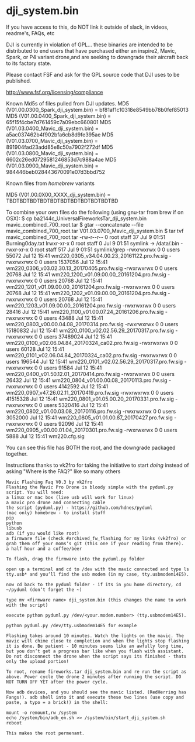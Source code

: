 # dji_system.bin
If you have access to this, do NOT link it outside of slack, in videos, readme's, FAQs, etc

DJI is currently in violation of GPL... these binaries are intended to be distributed to end users that have purchased either an inspire2, Mavic, Spark, or P4 variant drone,and are seeking to downgrade their aircraft back to its factory state. 

Please contact FSF and ask for the GPL source code that DJI uses to be published. 

http://www.fsf.org/licensing/compliance

Known Md5s of files pulled from DJI updates. 
MD5 (V01.00.0300_Spark_dji_system.bin) = bf81af1c10318e8549bb78b0fef85013
MD5 (V01.00.0400_Spark_dji_system.bin) = 65f15f4cbe7d761459c7a09ebc660801
MD5 (V01.03.0400_Mavic_dji_system.bin) = a5ac037462b4f902bfa6cb8d9fe395ae
MD5 (V01.03.0700_Mavic_dji_system.bin) = 891904fad23add85e8c50a7902f272df
MD5 (V01.03.0800_Mavic_dji_system.bin) = 6602c26ed0729581246853d7c988a4ae
MD5 (V01.03.0900_Mavic_dji_system.bin) = 984446beb028443670091e07d3bbd752

Known files from *homebrew* variants

MD5 (V01.00.0X00_XXXX_dji_system.bin)  = TBDTBDTBDTBDTBDTBDTBDTBDTBDTBDTBD


To combine your own files do the following (using gnu-tar from brew if on OSX):
$ cp ba2144c_UniversalFireworksTar_dji_system.bin mavic_combined_700_root.tar 
$ gtar --concatenate --file mavic_combined_700_root.tar V01.03.0700_Mavic_dji_system.bin
$ tar tvf mavic_combined_700_root.tar 
-rw-r--r--  0 root   staff      37 Jul  9 01:51 Burning0day.txt
lrwxr-xr-x  0 root   staff       0 Jul  9 01:51 symlink -> /data/.bin
-rwxr-xr-x  0 root   staff     517 Jul  9 01:51 symlink/grep
-rwxrwxrwx  0 0      users   55072 Jul 12 15:41 wm220_0305_v34.04.00.23_20161122.pro.fw.sig
-rwxrwxrwx  0 0      users 1537056 Jul 12 15:41 wm220_0306_v03.02.30.13_20170405.pro.fw.sig
-rwxrwxrwx  0 0      users   20768 Jul 12 15:41 wm220_1200_v01.09.00.00_20161204.pro.fw.sig
-rwxrwxrwx  0 0      users   20768 Jul 12 15:41 wm220_1201_v01.09.00.00_20161204.pro.fw.sig
-rwxrwxrwx  0 0      users   20768 Jul 12 15:41 wm220_1202_v01.09.00.00_20161204.pro.fw.sig
-rwxrwxrwx  0 0      users   20768 Jul 12 15:41 wm220_1203_v01.09.00.00_20161204.pro.fw.sig
-rwxrwxrwx  0 0      users   28416 Jul 12 15:41 wm220_1100_v01.00.07.24_20161206.pro.fw.sig
-rwxrwxrwx  0 0      users   43488 Jul 12 15:41 wm220_0803_v00.00.04.08_20170314.pro.fw.sig
-rwxrwxrwx  0 0      users 15180832 Jul 12 15:41 wm220_0100_v02.02.56.29_20170317.pro.fw.sig
-rwxrwxrwx  0 0      users 37489024 Jul 12 15:41 wm220_0100_v02.06.04.84_20170324_ca02.pro.fw.sig
-rwxrwxrwx  0 0      users    60128 Jul 12 15:41 wm220_0101_v02.06.04.84_20170324_ca02.pro.fw.sig
-rwxrwxrwx  0 0      users   196544 Jul 12 15:41 wm220_0101_v02.02.56.29_20170317.pro.fw.sig
-rwxrwxrwx  0 0      users    91584 Jul 12 15:41 wm220_0400_v01.50.12.01_20170414.pro.fw.sig
-rwxrwxrwx  0 0      users    26432 Jul 12 15:41 wm220_0804_v01.00.00.08_20170113.pro.fw.sig
-rwxrwxrwx  0 0      users  4142592 Jul 12 15:41 wm220_0907_v47.26.02.11_20170419.pro.fw.sig
-rwxrwxrwx  0 0      users 41515328 Jul 12 15:41 wm220_0801_v01.05.00.20_20170331.pro.fw.sig
-rwxrwxrwx  0 0      users  5320416 Jul 12 15:41 wm220_0802_v01.00.03.08_20170116.pro.fw.sig
-rwxrwxrwx  0 0      users  3052000 Jul 12 15:41 wm220_0805_v01.01.00.87_20170427.pro.fw.sig
-rwxrwxrwx  0 0      users    92096 Jul 12 15:41 wm220_0905_v00.00.01.04_20170301.pro.fw.sig
-rwxrwxrwx  0 0      users     5888 Jul 12 15:41 wm220.cfg.sig

You can see this file has BOTH the root, and the downgrade packaged together. 

Instructions thanks to vk2fro for taking the initiative to start *doing* instead of asking "Where is the FAQ?" like so many others

```
Mavic Flashing Faq V0.3 by vk2fro
Flashing the Mavic Pro Drone is bloody simple with the pyduml.py script. You will need:
a linux or mac box (live usb will work for linux)
a mavic pro drone and connecting cable
the script (pyduml.py) - https://github.com/hdnes/pyduml
(mac only) homebrew - to install stuff
pip
python
libusb
adb (if you would like root)
a firmware file (check #archived_fw_flashing for my links (vk2fro) or grab them off your momsʼs git (this one if your reading from there).
a half hour and a coffee/beer

To flash, drag the firmware into the pyduml.py folder

open up a terminal and cd to /dev with the mavic connected and type ls tty.usb* and youʼll find the usb modem (in my case, tty.usbmodem14E5).

now cd back to the pyduml folder - if its in you home directory, cd ~/pyduml (donʼt forget the ~)

type mv <firmware name> dji_system.bin (this changes the name to work with the script)

execute python pyduml.py /dev/<your.modem.number> (tty.usbmodem14E5). 

python pyduml.py /dev/tty.usbmodem14E5 for example

Flashing takes around 10 minutes. Watch the lights on the mavic. The mavic will chime close to completion and when the lights stop flashing it is done. Be patient - 10 minutes seems like an awfully long time, but you donʼt get a progress bar like when you flash with assistant. Do not disconnect the drone when the script says its finished - thats only the upload portion!

To root, rename fireworks.tar dji_system.bin and re run the script as above. Power cycle the drone 2 minutes after running the script. DO NOT TURN OFF YET after the power cycle.

Now adb devices, and you should see the mavic listed. (RedHerring has Fangs!). adb shell into it and execute these two lines (use copy and paste, a typo = a brick!) in the shell:

mount -o remount,rw /system
echo /system/bin/adb_en.sh >> /system/bin/start_dji_system.sh
reboot

This makes the root permenant.

```

